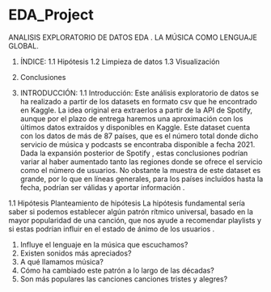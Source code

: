 # EDA_Project
 ANALISIS EXPLORATORIO DE DATOS EDA . LA MÚSICA COMO LENGUAJE GLOBAL. 
1. ÍNDICE:
    1.1 Hipótesis
    1.2 Limpieza de datos 
    1.3 Visualización 
2. Conclusiones

1. INTRODUCCIÓN:
    1.1 Introducción: 
    Este análisis exploratorio de datos se ha realizado a partir de los datasets en formato csv que he encontrado en Kaggle.
 La idea original era extraerlos a partir de la API de Spotify, aunque por el plazo de entrega haremos una aproximación con los últimos datos extraídos y disponibles en Kaggle. Este dataset cuenta con los datos de más de 87 países, que es el número total donde dicho servicio de música  y podcasts se encontraba  disponible a fecha 2021.  Dada la expansión posterior de Spotify , estas conclusiones podrían variar al haber aumentado tanto las regiones donde se ofrece el servicio como el número de usuarios. No obstante la muestra de este dataset es grande, por lo que en líneas generales, para los países incluídos hasta la fecha, podrían ser válidas y aportar información .

1.1 Hipótesis 
Planteamiento de hipótesis
La hipótesis fundamental sería saber si podemos establecer algún patrón rítmico universal, basado en la mayor popularidad de una canción,  que nos ayude a recomendar playlists y si estas podrían influir en el estado de ánimo de los usuarios . 
1. Influye el lenguaje en la música que escuchamos? 
2. Existen sonidos más apreciados? 
3. A qué llamamos música? 
4. Cómo ha cambiado este patrón a lo largo de las décadas? 
5. Son más populares las canciones  canciones tristes y alegres? 
